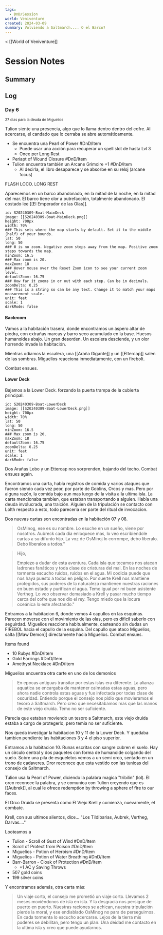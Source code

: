 ```yaml
---
tags:
  - DnD/Session
world: Veniventure
created: 2024-03-09
summary: Volviendo a Saltmarch.... O el Barco?
---
```

< [[World of Veniventure]]
# Session Notes

## Summary

## Log

### Day 6
<small>27 dias para la deuda de Miguelios</small>

Tulion siente una presencia, algo que lo llama dentro dentro del cofre. Al acercarse, el candado que lo cerraba se abre automáticamente.

- Se encuentra una Pearl of Power #DnD/Item 
	- Puede usar una acción para recuperar un spell slot de hasta Lvl 3
	- Once per Long Rest
- Periapt of Wound Closure #DnD/Item 
- Tulion encuentra también un Arcane Grimoire +1 #DnD/Item 
	- Al decirla, el libro desaparece y se absorbe en su reloj (arcane focus)

FLASH LOCO. LONG REST

Aparecemos en un barco abandonado, en la mitad de la noche, en la mitad del mar. El barco tiene olor a putrefacción, totalmente abandonado. El costado lee [[El Emperador de las Olas]]. 

```leaflet 
id: S20240309-Boat-MainDeck
image: [[S20240309-Boat-MainDeck.png]] 
height: 700px  
width: 70%  
### This sets where the map starts by default. Set it to the middle (half) of your bounds.  
lat: 50  
long: 50  
### 0 is no zoom. Negative zoom steps away from the map. Positive zoom steps towards the map.  
minZoom: 16.5  
### Max zoom is 20.  
maxZoom: 18  
### Hover mouse over the Reset Zoom icon to see your current zoom level.  
defaultZoom: 16.75  
### How far it zooms in or out with each step. Can be in decimals.  
zoomDelta: 0.25  
### This is a string so can be any text. Change it to match your maps measurement scale.  
unit: feet  
scale: 1  
darkMode: false
```


#### Backroom

Vamos a la habitación trasera, donde encontramos un áspero altar de piedra, con extrañas marcas y barro seco acumulado en la base. Huesos humanoides abajo. Un gran desorden. Un escalera desciende, y un olor horrendo invade la habitación.


Mientras odiamos la escalera, una [[Araña Gigante]] y un [[Ettercap]] salen de las sombras. Miguelios reacciona inmediatamente, con un firebolt.

Combat ensues.

#### Lower Deck

Bajamos a la Lower Deck. forzando la puerta trampa de la cubierta principal.  

```leaflet 
id: S20240309-Boat-LowerDeck
image: [[S20240309-Boat-LowerDeck.png]]
height: 700px  
width: 70%  
lat: 50  
long: 50  
minZoom: 16.5  
### Max zoom is 20.  
maxZoom: 18  
defaultZoom: 16.75  
zoomDelta: 0.25  
unit: feet  
scale: 1  
darkMode: false
```

Dos Arañas Lobo y un Ettercap nos sorprenden, bajando del techo. Combat ensues again.

Encontramos una carta, había registros de comida y varios ataques que fueron siendo cada vez peor, por parte de Goblins, Orcos y mas. Pero por alguna razón, la comida bajo aun mas luego de la visita a la ultima isla. La carta mencionaba tambien, que estaban transportando a alguien. Había una deuda involucrada, una traición. Alguien de la tripulación se contacto con Lolth respecto a esto, todo pareceria ser parte del ritual de invocacion. 

Dos nuevas cartas son encontradas en la habitación 07 y 08.

> OsMinog, ese es su nombre. Lo esuche en un sueño, viene por nosotros. Aubreck cada dia enloquece mas, lo veo escribiendole cartas a su difunto hijo. La voz de OsMinoj lo corrompe, debo liberalo. Debo liberalos a todos."

> Hijo,
>
> Empiezo a dudar de esta aventura. Cada isla que tocamos nos atacan ladrones fanáticos y toda clase de criaturas del mal. En las noches de tormenta escucho ruidos, ruidos en el agua. Mi codicia puede que nos haya puesto a todos en peligro. Por suerte Krell nos mantiene protegidos, sus poderes de la naturaleza mantienen nuestras raciones en buen estado y purifican el agua. Temo igual por mi buen asistente Vertheg. Lo veo observar demasiado a Krell y pasar mucho tiempo cerca del cofre que nos dio el rey. Tengo miedo que la locura oceánica lo este afectando."


Entramos a la habitacion 6, donde vemos 4 capullos en las esquinas. Parecen moverse con el movimiento de las olas, pero es dificil saberlo con seguirdad. Miguelios reacciona habitualmente, casteando sin dudas un FIREBOL hacia el capullo de la esquina. Del capullo que ataco Miguelios, salta [[Maw Demon]] directamente hacia Miguelios. Combat ensues.

Items found
- 10 Rubys #DnD/Item 
- Gold Earrings #DnD/Item 
- Amethyst Necklace #DnD/Item 

Miguelios encuentra otra carte en uno de los demonios

> En epocas antiguas transitar por estas islas era diferente. La alianza aquatica se encargaba de mantener calmadas estas aguas, pero ahora nadie controla estas aguas y fue infectada por todas clase de oscuridad.  Entiendo porque el consejo nos pidio que movieramos el tesoro a Saltmarsh. Pero creo que necesitabamos mas que las manos de este viejo druida. Temo no ser suficiente.

Parecia que estaban moviendo un tesoro a Saltmarch, este viejo druida estaba a cargo de protegerlo, pero temia no ser suficiente. 

Nos queda investigar la habitacion 10 y 11 de la Lower Deck. Y quedaba tambien pendiente las habitaciones 3 y 4 el piso superior.

Entramos a la habitacion 10. Runas escritas con sangre cubren el suelo. Hay un circulo central y dos paquetes con forma de humanoide colgando del suelo. Sobre una pila de esqueletos vemos a un semi orco, sentado en un trono de cadaveres. Dror reconoce que esta vestido con las tunicas del consejo de Saltmarch. 

Tulion usa la Pearl of Power, diciendo la palabra magica "tribilin" (lol). El orco reconoce la palabra, y se comunica con Tulion creyendo que es [[Aubrek]], al cual le ofrece redemption by throwing a sphere of fire to our faces. 

El Orco Druida se presenta como El Viejo Krell y comienza, nuevamente, el combate. 

Krell, con sus ultimos alientos, dice... "Los Tildibarias, Aubrek, Vertheg, Darvas...."


Looteamos a  

- Tulion - Scroll of Gust of Wind #DnD/Item 
- Scroll of Protect from Poison #DnD/Item 
- Miguelios - Potion of Heroism #DnD/Item 
- Miguelios - Potion of Water Breathing #DnD/Item 
- Barr-Barron - Cloak of Protection #DnD/Item 
	- +1 AC y Saving Throws
- 507 gold coins  
- 199 silver coins

Y encontramos además, otra carta más: 

> Un viaje corto, el consejo me prometió un viaje corto. Llevamos 2 meses moviéndonos de isla en isla. Y la desgracia nos persigue de puerto en puerto. Nuestras raciones se achican, nuestra tripulación pierde la moral, y ese endiablado OsMinog no para de perseguirnos. En cada tormenta lo escucho acercarse. Lejos de la tierra mis poderes se debilitan, pero tengo un plan. Una deidad me contacto en la ultima isla y creo que puede ayudarnos.













